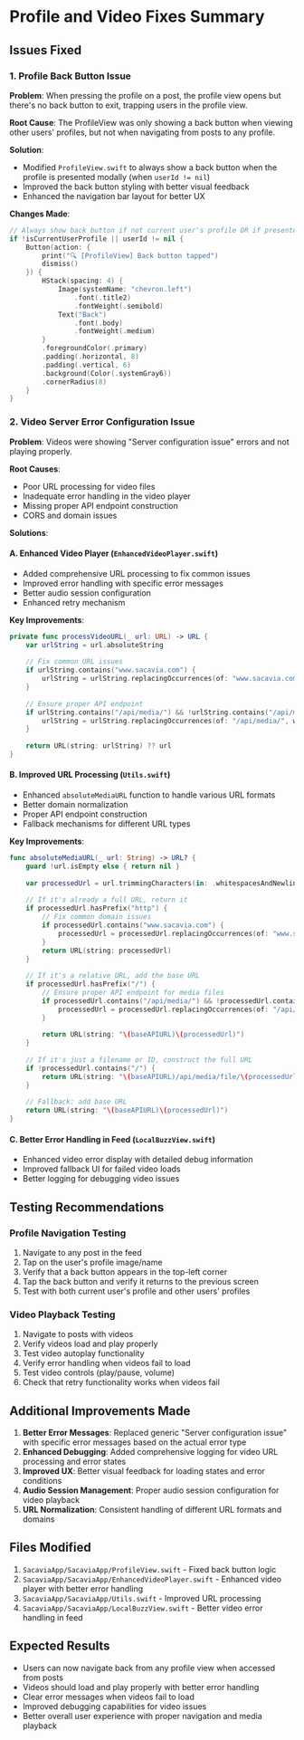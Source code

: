 # Profile and Video Fixes Summary

## Issues Fixed

### 1. Profile Back Button Issue
**Problem**: When pressing the profile on a post, the profile view opens but there's no back button to exit, trapping users in the profile view.

**Root Cause**: The ProfileView was only showing a back button when viewing other users' profiles, but not when navigating from posts to any profile.

**Solution**: 
- Modified `ProfileView.swift` to always show a back button when the profile is presented modally (when `userId != nil`)
- Improved the back button styling with better visual feedback
- Enhanced the navigation bar layout for better UX

**Changes Made**:
```swift
// Always show back button if not current user's profile OR if presented modally
if !isCurrentUserProfile || userId != nil {
    Button(action: { 
        print("🔍 [ProfileView] Back button tapped")
        dismiss() 
    }) {
        HStack(spacing: 4) {
            Image(systemName: "chevron.left")
                .font(.title2)
                .fontWeight(.semibold)
            Text("Back")
                .font(.body)
                .fontWeight(.medium)
        }
        .foregroundColor(.primary)
        .padding(.horizontal, 8)
        .padding(.vertical, 6)
        .background(Color(.systemGray6))
        .cornerRadius(8)
    }
}
```

### 2. Video Server Error Configuration Issue
**Problem**: Videos were showing "Server configuration issue" errors and not playing properly.

**Root Causes**:
- Poor URL processing for video files
- Inadequate error handling in the video player
- Missing proper API endpoint construction
- CORS and domain issues

**Solutions**:

#### A. Enhanced Video Player (`EnhancedVideoPlayer.swift`)
- Added comprehensive URL processing to fix common issues
- Improved error handling with specific error messages
- Better audio session configuration
- Enhanced retry mechanism

**Key Improvements**:
```swift
private func processVideoURL(_ url: URL) -> URL {
    var urlString = url.absoluteString
    
    // Fix common URL issues
    if urlString.contains("www.sacavia.com") {
        urlString = urlString.replacingOccurrences(of: "www.sacavia.com", with: "sacavia.com")
    }
    
    // Ensure proper API endpoint
    if urlString.contains("/api/media/") && !urlString.contains("/api/media/file/") {
        urlString = urlString.replacingOccurrences(of: "/api/media/", with: "/api/media/file/")
    }
    
    return URL(string: urlString) ?? url
}
```

#### B. Improved URL Processing (`Utils.swift`)
- Enhanced `absoluteMediaURL` function to handle various URL formats
- Better domain normalization
- Proper API endpoint construction
- Fallback mechanisms for different URL types

**Key Improvements**:
```swift
func absoluteMediaURL(_ url: String) -> URL? {
    guard !url.isEmpty else { return nil }
    
    var processedUrl = url.trimmingCharacters(in: .whitespacesAndNewlines)
    
    // If it's already a full URL, return it
    if processedUrl.hasPrefix("http") {
        // Fix common domain issues
        if processedUrl.contains("www.sacavia.com") {
            processedUrl = processedUrl.replacingOccurrences(of: "www.sacavia.com", with: "sacavia.com")
        }
        return URL(string: processedUrl)
    }
    
    // If it's a relative URL, add the base URL
    if processedUrl.hasPrefix("/") {
        // Ensure proper API endpoint for media files
        if processedUrl.contains("/api/media/") && !processedUrl.contains("/api/media/file/") {
            processedUrl = processedUrl.replacingOccurrences(of: "/api/media/", with: "/api/media/file/")
        }
        
        return URL(string: "\(baseAPIURL)\(processedUrl)")
    }
    
    // If it's just a filename or ID, construct the full URL
    if !processedUrl.contains("/") {
        return URL(string: "\(baseAPIURL)/api/media/file/\(processedUrl)")
    }
    
    // Fallback: add base URL
    return URL(string: "\(baseAPIURL)\(processedUrl)")
}
```

#### C. Better Error Handling in Feed (`LocalBuzzView.swift`)
- Enhanced video error display with detailed debug information
- Improved fallback UI for failed video loads
- Better logging for debugging video issues

## Testing Recommendations

### Profile Navigation Testing
1. Navigate to any post in the feed
2. Tap on the user's profile image/name
3. Verify that a back button appears in the top-left corner
4. Tap the back button and verify it returns to the previous screen
5. Test with both current user's profile and other users' profiles

### Video Playback Testing
1. Navigate to posts with videos
2. Verify videos load and play properly
3. Test video autoplay functionality
4. Verify error handling when videos fail to load
5. Test video controls (play/pause, volume)
6. Check that retry functionality works when videos fail

## Additional Improvements Made

1. **Better Error Messages**: Replaced generic "Server configuration issue" with specific error messages based on the actual error type
2. **Enhanced Debugging**: Added comprehensive logging for video URL processing and error states
3. **Improved UX**: Better visual feedback for loading states and error conditions
4. **Audio Session Management**: Proper audio session configuration for video playback
5. **URL Normalization**: Consistent handling of different URL formats and domains

## Files Modified

1. `SacaviaApp/SacaviaApp/ProfileView.swift` - Fixed back button logic
2. `SacaviaApp/SacaviaApp/EnhancedVideoPlayer.swift` - Enhanced video player with better error handling
3. `SacaviaApp/SacaviaApp/Utils.swift` - Improved URL processing
4. `SacaviaApp/SacaviaApp/LocalBuzzView.swift` - Better video error handling in feed

## Expected Results

- Users can now navigate back from any profile view when accessed from posts
- Videos should load and play properly with better error handling
- Clear error messages when videos fail to load
- Improved debugging capabilities for video issues
- Better overall user experience with proper navigation and media playback









